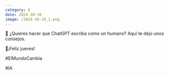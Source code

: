 ```yaml
--- 
category: A 
date: 2024-10-10 
image: /2024-10-10_1.png 
--- 
```


🎯 ¿Quieres hacer que ChatGPT escriba como un humano? Aquí te dejo unos consejos. 

💓¡Feliz jueves!

#ElMundoCambia

#IA